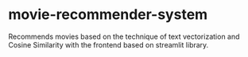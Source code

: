 # movie-recommender-system
Recommends movies based on the technique of text vectorization and Cosine Similarity with the frontend based on streamlit library.
